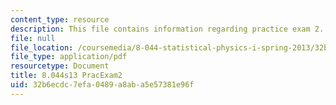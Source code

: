 ```yaml
---
content_type: resource
description: This file contains information regarding practice exam 2.
file: null
file_location: /coursemedia/8-044-statistical-physics-i-spring-2013/32b6ecdc7efa0489a8aba5e57381e96f_MIT8_044S13_E2p.pdf
file_type: application/pdf
resourcetype: Document
title: 8.044s13 PracExam2
uid: 32b6ecdc-7efa-0489-a8ab-a5e57381e96f
---
```

